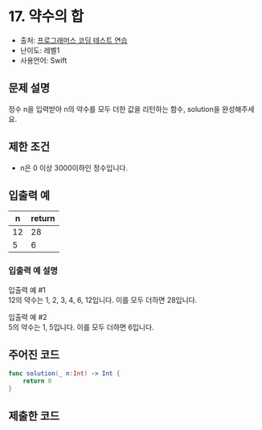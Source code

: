 # 17. 약수의 합         

- 출처: [프로그래머스 코딩 테스트 연습](https://programmers.co.kr/learn/challenges)
- 난이도: 레벨1
- 사용언어: Swift



## 문제 설명  

정수 n을 입력받아 n의 약수를 모두 더한 값을 리턴하는 함수, solution을 완성해주세요.



## 제한 조건   

- n은 0 이상 3000이하인 정수입니다.



## 입출력 예  

| n   | return |
| --- | ------ |
| 12  | 28     |
| 5   | 6      |

### 입출력 예 설명  

입출력 예 #1 <br/>
12의 약수는 1, 2, 3, 4, 6, 12입니다. 이를 모두 더하면 28입니다.

입출력 예 #2 <br/>
5의 약수는 1, 5입니다. 이를 모두 더하면 6입니다.



## 주어진 코드  

~~~swift
func solution(_ n:Int) -> Int {
    return 0
}
~~~



## 제출한 코드  

~~~swift

~~~
